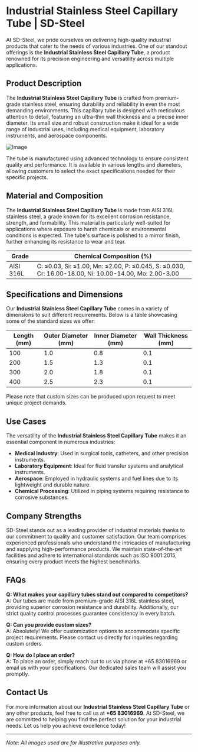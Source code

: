 # Industrial Stainless Steel Capillary Tube | SD-Steel

At SD-Steel, we pride ourselves on delivering high-quality industrial products that cater to the needs of various industries. One of our standout offerings is the **Industrial Stainless Steel Capillary Tube**, a product renowned for its precision engineering and versatility across multiple applications.

## Product Description

The **Industrial Stainless Steel Capillary Tube** is crafted from premium-grade stainless steel, ensuring durability and reliability in even the most demanding environments. This capillary tube is designed with meticulous attention to detail, featuring an ultra-thin wall thickness and a precise inner diameter. Its small size and robust construction make it ideal for a wide range of industrial uses, including medical equipment, laboratory instruments, and aerospace components.

![Image](https://github.com/user-attachments/assets/2567258e-e124-4816-932d-1809bd27ef0b)

The tube is manufactured using advanced technology to ensure consistent quality and performance. It is available in various lengths and diameters, allowing customers to select the exact specifications needed for their specific projects.

## Material and Composition

The **Industrial Stainless Steel Capillary Tube** is made from AISI 316L stainless steel, a grade known for its excellent corrosion resistance, strength, and formability. This material is particularly well-suited for applications where exposure to harsh chemicals or environmental conditions is expected. The tube's surface is polished to a mirror finish, further enhancing its resistance to wear and tear.

| Grade | Chemical Composition (%) |
|-------|--------------------------|
| AISI 316L | C: ≤0.03, Si: ≤1.00, Mn: ≤2.00, P: ≤0.045, S: ≤0.030, Cr: 16.00-18.00, Ni: 10.00-14.00, Mo: 2.00-3.00 |

## Specifications and Dimensions

Our **Industrial Stainless Steel Capillary Tube** comes in a variety of dimensions to suit different requirements. Below is a table showcasing some of the standard sizes we offer:

| Length (mm) | Outer Diameter (mm) | Inner Diameter (mm) | Wall Thickness (mm) |
|-------------|---------------------|---------------------|---------------------|
| 100         | 1.0                 | 0.8                 | 0.1                 |
| 200         | 1.5                 | 1.3                 | 0.1                 |
| 300         | 2.0                 | 1.8                 | 0.1                 |
| 400         | 2.5                 | 2.3                 | 0.1                 |

Please note that custom sizes can be produced upon request to meet unique project demands.

## Use Cases

The versatility of the **Industrial Stainless Steel Capillary Tube** makes it an essential component in numerous industries:

- **Medical Industry**: Used in surgical tools, catheters, and other precision instruments.
- **Laboratory Equipment**: Ideal for fluid transfer systems and analytical instruments.
- **Aerospace**: Employed in hydraulic systems and fuel lines due to its lightweight and durable nature.
- **Chemical Processing**: Utilized in piping systems requiring resistance to corrosive substances.

## Company Strengths

SD-Steel stands out as a leading provider of industrial materials thanks to our commitment to quality and customer satisfaction. Our team comprises experienced professionals who understand the intricacies of manufacturing and supplying high-performance products. We maintain state-of-the-art facilities and adhere to international standards such as ISO 9001:2015, ensuring every product meets the highest benchmarks.

## FAQs

**Q: What makes your capillary tubes stand out compared to competitors?**  
A: Our tubes are made from premium-grade AISI 316L stainless steel, providing superior corrosion resistance and durability. Additionally, our strict quality control processes guarantee consistency in every batch.

**Q: Can you provide custom sizes?**  
A: Absolutely! We offer customization options to accommodate specific project requirements. Please contact us directly for inquiries regarding custom orders.

**Q: How do I place an order?**  
A: To place an order, simply reach out to us via phone at +65 83016969 or email us with your specifications. Our dedicated sales team will assist you promptly.

## Contact Us

For more information about our **Industrial Stainless Steel Capillary Tube** or any other products, feel free to call us at **+65 83016969**. At SD-Steel, we are committed to helping you find the perfect solution for your industrial needs. Let us help you achieve excellence today!

--- 

*Note: All images used are for illustrative purposes only.*